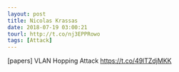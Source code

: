```yaml
---
layout: post
title: Nicolas Krassas
date: 2018-07-19 03:00:21
tourl: http://t.co/nj3EPPRowo
tags: [Attack]
---
```

[papers] VLAN Hopping Attack https://t.co/49lTZdjMKK